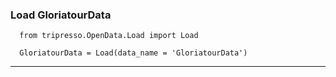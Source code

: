 ### Load GloriatourData
      from tripresso.OpenData.Load import Load

      GloriatourData = Load(data_name = 'GloriatourData')
        
        
-----------------------------------------------------------------
        
